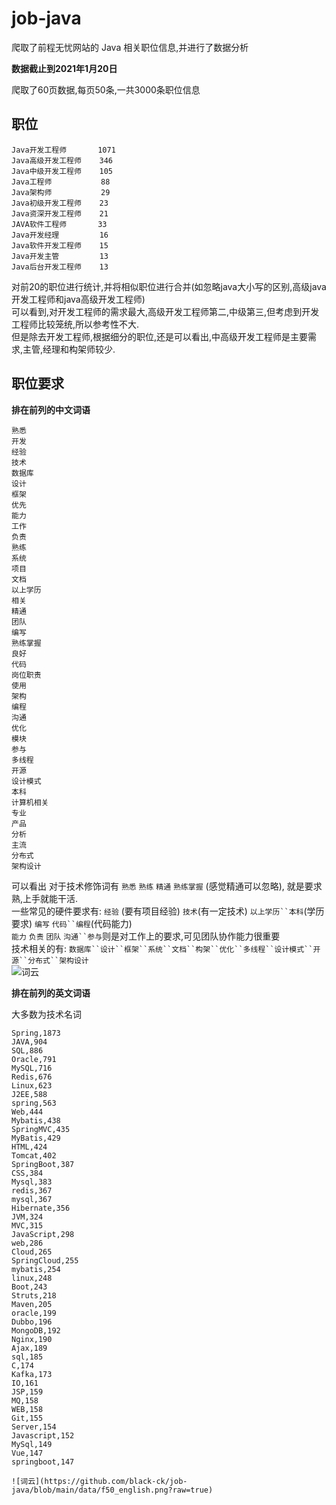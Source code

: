 # job-java
  爬取了前程无忧网站的 Java 相关职位信息,并进行了数据分析 
  
**数据截止到2021年1月20日**  

  爬取了60页数据,每页50条,一共3000条职位信息  
    
## 职位  

    Java开发工程师       1071  
    Java高级开发工程师    346  
    Java中级开发工程师    105  
    Java工程师           88      
    Java架构师           29  
    Java初级开发工程师    23  
    Java资深开发工程师    21  
    JAVA软件工程师       33  
    Java开发经理         16  
    Java软件开发工程师    15  
    Java开发主管         13  
    Java后台开发工程师    13  
   
   对前20的职位进行统计,并将相似职位进行合并(如忽略java大小写的区别,高级java开发工程师和java高级开发工程师)    
可以看到,对开发工程师的需求最大,高级开发工程师第二,中级第三,但考虑到开发工程师比较笼统,所以参考性不大.  
但是除去开发工程师,根据细分的职位,还是可以看出,中高级开发工程师是主要需求,主管,经理和构架师较少.  
## 职位要求  

**排在前列的中文词语**  

    熟悉
    开发
    经验
    技术
    数据库
    设计
    框架
    优先
    能力
    工作
    负责
    熟练
    系统
    项目
    文档
    以上学历
    相关
    精通
    团队
    编写
    熟练掌握
    良好
    代码
    岗位职责
    使用
    架构
    编程
    沟通
    优化
    模块
    参与
    多线程
    开源
    设计模式
    本科
    计算机相关
    专业
    产品
    分析
    主流
    分布式
    架构设计
    
可以看出 对于技术修饰词有 `熟悉` `熟练` `精通` `熟练掌握` (感觉精通可以忽略), 就是要求 熟,上手就能干活.  
一些常见的硬件要求有: `经验` (要有项目经验)  `技术`(有一定技术)    `以上学历``本科`(学历要求) `编写` `代码``编程`(代码能力)  
`能力` `负责` `团队`  `沟通``参与`则是对工作上的要求,可见团队协作能力很重要  
技术相关的有: `数据库``设计``框架``系统``文档``构架``优化``多线程``设计模式``开源``分布式``架构设计`  
![词云](https://github.com/black-ck/job-java/blob/main/data/f50_chinese.png?raw=true)  

**排在前列的英文词语**  

大多数为技术名词  

    Spring,1873
    JAVA,904
    SQL,886
    Oracle,791
    MySQL,716
    Redis,676
    Linux,623
    J2EE,588
    spring,563
    Web,444
    Mybatis,438
    SpringMVC,435
    MyBatis,429
    HTML,424
    Tomcat,402
    SpringBoot,387
    CSS,384
    Mysql,383
    redis,367
    mysql,367
    Hibernate,356
    JVM,324
    MVC,315
    JavaScript,298
    web,286
    Cloud,265
    SpringCloud,255
    mybatis,254
    linux,248
    Boot,243
    Struts,218
    Maven,205
    oracle,199
    Dubbo,196
    MongoDB,192
    Nginx,190
    Ajax,189
    sql,185
    C,174
    Kafka,173
    IO,161
    JSP,159
    MQ,158
    WEB,158
    Git,155
    Server,154
    Javascript,152
    MySql,149
    Vue,147
    springboot,147
    
    ![词云](https://github.com/black-ck/job-java/blob/main/data/f50_english.png?raw=true)





